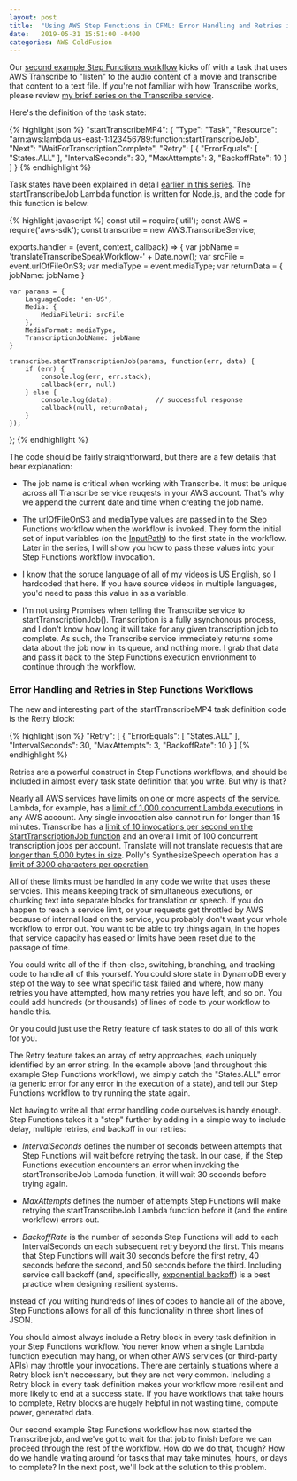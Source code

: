 ```yaml
---
layout: post
title:  "Using AWS Step Functions in CFML: Error Handling and Retries in Step Functions Workflows"
date:   2019-05-31 15:51:00 -0400
categories: AWS ColdFusion
---
```


Our [second example Step Functions workflow](https://github.com/brianklaas/awsPlaybox/blob/master/stateMachines/transcribeTranslateSpeakWorkflow.json) kicks off with a task that uses AWS Transcribe to "listen" to the audio content of a movie and transcribe that content to a text file. If you're not familiar with how Transcribe works, please review [my brief series on the Transcribe service](https://brianklaas.net/aws/coldfusion/2018/09/14/Using-AWS-Transcribe-in-CFML-Part-1.html).

Here's the definition of the task state:

{% highlight json %}
"startTranscribeMP4": {
    "Type": "Task",
    "Resource": "arn:aws:lambda:us-east-1:123456789:function:startTranscribeJob",
    "Next": "WaitForTranscriptionComplete",
    "Retry": [
        {
          "ErrorEquals": [ "States.ALL" ],
          "IntervalSeconds": 30,
          "MaxAttempts": 3,
          "BackoffRate": 10
        }
    ]
}
{% endhighlight %}

Task states have been explained in detail [earlier in this series](https://brianklaas.net/aws/coldfusion/2019/04/25/Using-AWS-Step-Functions-In-CFML-Part-2.html). The startTranscribeJob Lambda function is written for Node.js, and the code for this function is below:

{% highlight javascript %}
const util = require('util');
const AWS = require('aws-sdk');
const transcribe = new AWS.TranscribeService;

exports.handler = (event, context, callback) => {
    var jobName = 'translateTranscribeSpeakWorkflow-' + Date.now();
    var srcFile = event.urlOfFileOnS3;
    var mediaType = event.mediaType;
    var returnData = {
        jobName: jobName
    }
    
    var params = {
        LanguageCode: 'en-US',
        Media: {
            MediaFileUri: srcFile
        },
        MediaFormat: mediaType,
        TranscriptionJobName: jobName
    }
    
    transcribe.startTranscriptionJob(params, function(err, data) {
        if (err) {
            console.log(err, err.stack);
            callback(err, null)
        } else {
            console.log(data);           // successful response
            callback(null, returnData);
        }
    });
    
};
{% endhighlight %}

The code should be fairly straightforward, but there are a few details that bear explanation:

- The job name is critical when working with Transcribe. It must be unique across all Transcribe service reuqests in your AWS account. That's why we append the current date and time when creating the job name.

- The urlOfFileOnS3 and mediaType values are passed in to the Step Functions workflow when the workflow is invoked. They form the initial set of input variables (on the [InputPath](https://brianklaas.net/aws/coldfusion/2019/04/27/Using-AWS-Step-Functions-In-CFML-Part-3.html)) to the first state in the workflow. Later in the series, I will show you how to pass these values into your Step Functions workflow invocation.

- I know that the soruce language of all of my videos is US English, so I hardcoded that here. If you have source videos in multiple languages, you'd need to pass this value in as a variable.

- I'm not using Promises when telling the Transcribe service to startTranscriptionJob(). Transcription is a fully asynchonous process, and I don't know how long it will take for any given transcription job to complete. As such, the Transcribe service immediately returns some data about the job now in its queue, and nothing more. I grab that data and pass it back to the Step Functions execution envrionment to continue through the workflow.

### Error Handling and Retries in Step Functions Workflows

The new and interesting part of the startTranscribeMP4 task definition code is the Retry block:

{% highlight json %}
"Retry": [
    {
        "ErrorEquals": [ "States.ALL" ],
        "IntervalSeconds": 30,
        "MaxAttempts": 3,
        "BackoffRate": 10
    }
]
{% endhighlight %}

Retries are a powerful construct in Step Functions workflows, and should be included in almost every task state definition that you write. But why is that?

Nearly all AWS services have limits on one or more aspects of the service. Lambda, for example, has a [limit of 1,000 concurrent Lambda executions](https://docs.aws.amazon.com/lambda/latest/dg/limits.html) in any AWS account. Any single invocation also cannot run for longer than 15 minutes. Transcribe has a [limit of 10 invocations per second on the StartTranscriptionJob function](https://docs.aws.amazon.com/general/latest/gr/aws_service_limits.html#limits-amazon-transcribe) and an overall limit of 100 concurrent transcription jobs per account. Translate will not translate requests that are [longer than 5,000 bytes in size](https://docs.aws.amazon.com/translate/latest/dg/limits-guidelines.html). Polly's SynthesizeSpeech operation has a [limit of 3000 characters per operation](https://docs.aws.amazon.com/polly/latest/dg/limits.html).

All of these limits must be handled in any code we write that uses these servcies. This means keeping track of simultaneous executions, or chunking text into separate blocks for translation or speech. If you do happen to reach a service limit, or your requests get throttled by AWS because of internal load on the service, you probably don't want your whole workflow to error out. You want to be able to try things again, in the hopes that service capacity has eased or limits have been reset due to the passage of time.

You could write all of the if-then-else, switching, branching, and tracking code to handle all of this yourself. You could store state in DynamoDB every step of the way to see what specific task failed and where, how many retries you have attempted, how many retries you have left, and so on. You could add hundreds (or thousands) of lines of code to your workflow to handle this.

Or you could just use the Retry feature of task states to do all of this work for you.

The Retry feature takes an array of retry approaches, each uniquely identified by an error string. In the example above (and throughout this example Step Functions workflow), we simply catch the "States.ALL" error (a generic error for any error in the execution of a state), and tell our Step Functions workflow to try running the state again.

Not having to write all that error handling code ourselves is handy enough. Step Functions takes it a "step" further by adding in a simple way to include delay, multiple retries, and backoff in our retries:

- *IntervalSeconds* defines the number of seconds between attempts that Step Functions will wait before retrying the task. In our case, if the Step Functions execution encounters an error when invoking the startTranscribeJob Lambda function, it will wait 30 seconds before trying again.

- *MaxAttempts* defines the number of attempts Step Functions will make retrying the startTranscribeJob Lambda function before it (and the entire workflow) errors out.

- *BackoffRate* is the number of seconds Step Functions will add to each IntervalSeconds on each subsequent retry beyond the first. This means that Step Functions will wait 30 seconds before the first retry, 40 seconds before the second, and 50 seconds before the third. Including service call backoff (and, specifically, [exponential backoff](https://en.wikipedia.org/wiki/Exponential_backoff)) is a best practice when designing resilient systems.

Instead of you writing hundreds of lines of codes to handle all of the above, Step Functions allows for all of this functionality in three short lines of JSON. 

You should almost always include a Retry block in every task definition in your Step Functions workflow. You never know when a single Lambda function execution may hang, or when other AWS services (or third-party APIs) may throttle your invocations. There are certainly situations where a Retry block isn't neccessary, but they are not very common. Including a Retry block in every task definition makes your workflow more resilient and more likely to end at a success state. If you have workflows that take hours to complete, Retry blocks are hugely helpful in not wasting time, compute power, generated data.

Our second example Step Functions workflow has now started the Transcribe job, and we've got to wait for that job to finish before we can proceed through the rest of the workflow. How do we do that, though? How do we handle waiting around for tasks that may take minutes, hours, or days to complete? In the next post, we'll look at the solution to this problem.